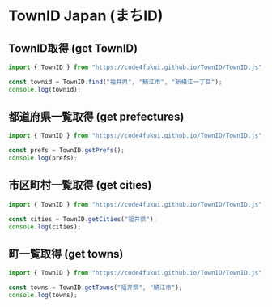 # TownID Japan (まちID)

## TownID取得 (get TownID)

```js
import { TownID } from "https://code4fukui.github.io/TownID/TownID.js";

const townid = TownID.find("福井県", "鯖江市", "新横江一丁目");
console.log(townid);
```

## 都道府県一覧取得 (get prefectures)

```js
import { TownID } from "https://code4fukui.github.io/TownID/TownID.js";

const prefs = TownID.getPrefs();
console.log(prefs);
```

## 市区町村一覧取得 (get cities)

```js
import { TownID } from "https://code4fukui.github.io/TownID/TownID.js";

const cities = TownID.getCities("福井県");
console.log(cities);
```

## 町一覧取得 (get towns)

```js
import { TownID } from "https://code4fukui.github.io/TownID/TownID.js";

const towns = TownID.getTowns("福井県", "鯖江市");
console.log(towns);
```

